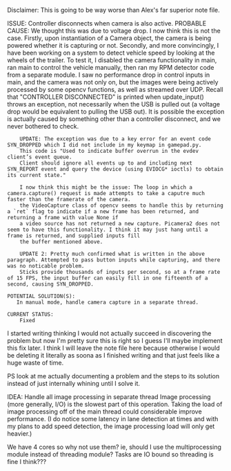 Disclaimer: This is going to be way worse than Alex's far superior note file.

ISSUE: Controller disconnects when camera is also active.
    PROBABLE CAUSE: 
        We thought this was due to voltage drop. I now think this is not the case.
        Firstly, upon instantiation of a Camera object, the camera is being powered whether it is capturing or not.
        Secondly, and more convincingly, I have been working on a system to detect vehicle speed by looking at the wheels of the trailer.
        To test it, I disabled the camera functionality in main, ran main to control the vehicle manually, then ran my RPM detector code from a separate module.
        I saw no performance drop in control inputs in main, and the camera was not only on, but the images were being actively processed by some opencv functions, as well as streamed over UDP.
        Recall that "CONTROLLER DISCONNECTED" is printed when update_input() throws an exception, not necessarily when the USB is pulled out (a voltage drop would be equivalent to pulling the USB out).
        It is possible the exception is actually caused by something other than a controller disconnect, and we never bothered to check.

        UPDATE: The exception was due to a key error for an event code SYN_DROPPED which I did not include in my keymap in gamepad.py.
        This code is "Used to indicate buffer overrun in the evdev client’s event queue.
        Client should ignore all events up to and including next SYN_REPORT event and query the device (using EVIOCG* ioctls) to obtain its current state."

        I now think this might be the issue: The loop in which a camera.capture() request is made attempts to take a caputre much faster than the framerate of the camera.
        the VideoCapture class of opencv seems to handle this by returning a `ret` flag to indicate if a new frame has been returned, and returning a frame with value None if 
        a video source has not returned a new capture. Picamera2 does not seem to have this functionality. I think it may just hang until a frame is returned, and supplied inputs fill
        the buffer mentioned above.

        UPDATE 2: Pretty much confirmed what is written in the above paragraph. Attempted to pass button inputs while capturing, and there was no noticable problem.
        Sticks provide thousands of inputs per second, so at a frame rate of 15 FPS, the input buffer can easily fill in one fifteenth of a second, causing SYN_DROPPED.

    POTENTIAL SOLUTION(S): 
       In manual mode, handle camera capture in a separate thread.

    CURRENT STATUS:
        Fixed


I started writing thinking I would not actually succeed in discovering the problem but now I'm pretty sure this is right so I guess I'll maybe implement this fix later.
I think I will leave the note file here because otherwise I would be deleting it literally as soona as I finished writing and that just feels like a huge waste of time.

PS look at me actually documenting a problem and the steps to its solution instead of just internally whining until I solve it.



IDEA: Handle all image processing in separate thread
Image processing  (more generally, I/O) is the slowest part of this operation. Taking the load of image processing off of the main thread could considerable improve performance.
(I do notice some latency in lane detection at times and with my plans to add speed detection, the image processing load will only get heavier.)

We have 4 cores so why not use them? ie, should I use the multiprocessing module instead of threading module? Tasks are IO bound so threading is fine I think??? 



